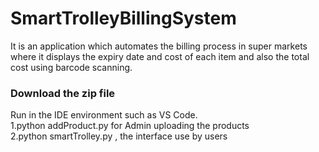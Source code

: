 # SmartTrolleyBillingSystem
It is an application which automates the billing process in super markets where it displays the  expiry date and cost of each item and also the total cost using barcode scanning.
### Download the zip file
Run in the IDE environment such as VS Code.
<br>
1.python addProduct.py for Admin uploading the products
<br>
2.python smartTrolley.py , the interface use by users  
